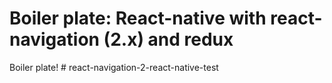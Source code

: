 # Boiler plate: React-native with react-navigation (2.x) and redux

Boiler plate!
#   r e a c t - n a v i g a t i o n - 2 - r e a c t - n a t i v e - t e s t  
 